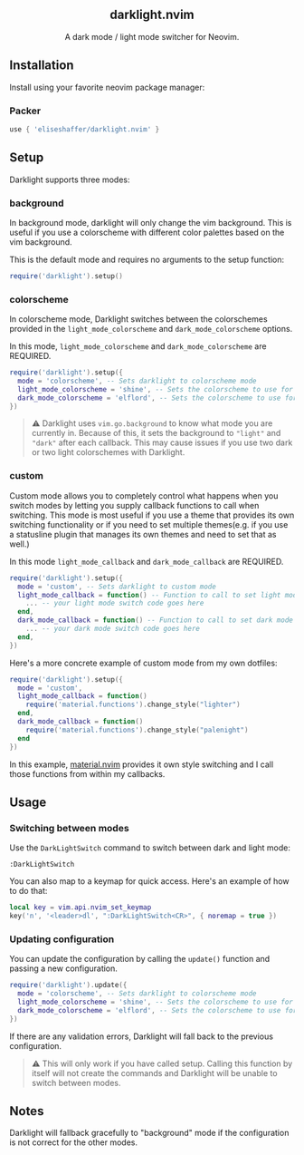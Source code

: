 <div align="center">

##  darklight.nvim
A dark mode / light mode switcher for Neovim.

</div>

## Installation

Install using your favorite neovim package manager:

### Packer
```lua
use { 'eliseshaffer/darklight.nvim' }
```

## Setup

Darklight supports three modes:

### background
In background mode, darklight will only change the vim background. This is
useful if you use a colorscheme with different color palettes based on the
vim background.

This is the default mode and requires no arguments to the setup function:

```lua
require('darklight').setup()
```


### colorscheme
In colorscheme mode, Darklight switches between the colorschemes provided
in the `light_mode_colorscheme` and `dark_mode_colorscheme` options. 

In this mode, `light_mode_colorscheme` and `dark_mode_colorscheme` are
REQUIRED.

```lua
require('darklight').setup({
  mode = 'colorscheme', -- Sets darklight to colorscheme mode
  light_mode_colorscheme = 'shine', -- Sets the colorscheme to use for light mode
  dark_mode_colorscheme = 'elflord', -- Sets the colorscheme to use for dark mode
})
```

> :warning: Darklight uses `vim.go.background` to know what mode you are
> currently in. Because of this, it sets the background to `"light"` and
> `"dark"` after each callback. This may cause issues if you use two dark
> or two light colorschemes with Darklight.

### custom
Custom mode allows you to completely control what happens when you switch
modes by letting you supply callback functions to call when switching.
This mode is most useful if you use a theme that provides its own
switching functionality or if you need to set multiple themes(e.g. if you
use a statusline plugin that manages its own themes and need to set 
that as well.)

In this mode `light_mode_callback` and `dark_mode_callback` are REQUIRED.

```lua
require('darklight').setup({
  mode = 'custom', -- Sets darklight to custom mode
  light_mode_callback = function() -- Function to call to set light mode
    ... -- your light mode switch code goes here
  end,
  dark_mode_callback = function() -- Function to call to set dark mode
    ... -- your dark mode switch code goes here
  end,
})
```

Here's a more concrete example of custom mode from my own dotfiles: 

```lua
require('darklight').setup({
  mode = 'custom',
  light_mode_callback = function()
    require('material.functions').change_style("lighter") 
  end,
  dark_mode_callback = function()
    require('material.functions').change_style("palenight")
  end
})
```

In this example, [material.nvim](https://github.com/marko-cerovac/material.nvim) provides it own style switching and
I call those functions from within my callbacks.

## Usage

### Switching between modes

Use the `DarkLightSwitch` command to switch between dark and light mode: 

```
:DarkLightSwitch
```

You can also map to a keymap for quick access. Here's an example of how to do that:

```lua
local key = vim.api.nvim_set_keymap
key('n', '<leader>dl', ":DarkLightSwitch<CR>", { noremap = true })
```

### Updating configuration

You can update the configuration by calling the `update()` function and
passing a new configuration. 

```lua
require('darklight').update({
  mode = 'colorscheme', -- Sets darklight to colorscheme mode
  light_mode_colorscheme = 'shine', -- Sets the colorscheme to use for light mode
  dark_mode_colorscheme = 'elflord', -- Sets the colorscheme to use for dark mode
})
```

If there are any validation errors, Darklight will fall back to the
previous configuration.

> :warning: This will only work if you have called setup. Calling this function by
> itself will not create the commands and Darklight will be unable to switch
> between modes. 

## Notes

Darklight will fallback gracefully to "background" mode if the configuration is not correct for
the other modes.

